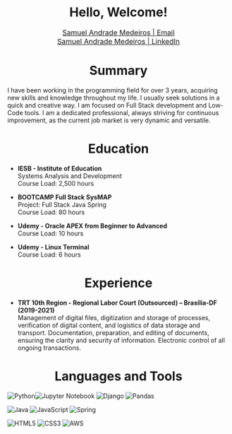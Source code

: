 <p style="text-align: center;"><h1 style="display: flex; justify-content: center;">Hello, Welcome!</h1></p>

<p align="center" style="font-size: 16px;">
    <a href="mailto:samuelandrademedeiros@gmail.com">Samuel Andrade Medeiros | Email</a><br>
    <a href="https://www.linkedin.com/in/samuelandrademedeiros" target="_blank">Samuel Andrade Medeiros | LinkedIn</a>
</p>

<p style="text-align: center;"><h1 style="display: flex; justify-content: center;">Summary</h1></p>

I have been working in the programming field for over 3 years, acquiring new skills and knowledge throughout my life. I usually seek solutions in a quick and creative way. I am focused on Full Stack development and Low-Code tools. I am a dedicated professional, always striving for continuous improvement, as the current job market is very dynamic and versatile.

<p style="text-align: center;"><h1 style="display: flex; justify-content: center;">Education</h1></p>

- **IESB - Institute of Education**  
  Systems Analysis and Development  
  Course Load: 2,500 hours
  
- **BOOTCAMP Full Stack SysMAP**    
  Project: Full Stack Java Spring     
  Course Load: 80 hours

- **Udemy - Oracle APEX from Beginner to Advanced**  
  Course Load: 10 hours

- **Udemy - Linux Terminal**  
  Course Load: 6 hours

<p style="text-align: center;"><h1 style="display: flex; justify-content: center;">Experience</h1></p>

- **TRT 10th Region - Regional Labor Court (Outsourced) – Brasília-DF (2019-2021)**  
  Management of digital files, digitization and storage of processes, verification of digital content, and logistics of data storage and transport. Documentation, preparation, and editing of documents, ensuring the clarity and security of information. Electronic control of all ongoing transactions.

<p style="text-align: center;"><h1 style="display: flex; justify-content: center;">Languages and Tools</h1></p>

![Python](https://img.shields.io/badge/python-3670A0?style=for-the-badge&logo=python&logoColor=ffdd54)![Jupyter Notebook](https://img.shields.io/badge/jupyter-%23FA0F00.svg?style=for-the-badge&logo=jupyter&logoColor=white)
![Django](https://img.shields.io/badge/django-%23092E20.svg?style=for-the-badge&logo=django&logoColor=white)
![Pandas](https://img.shields.io/badge/pandas-%23150458.svg?style=for-the-badge&logo=pandas&logoColor=white)

![Java](https://img.shields.io/badge/java-%23ED8B00.svg?style=for-the-badge&logo=openjdk&logoColor=white)
![JavaScript](https://img.shields.io/badge/javascript-%23323330.svg?style=for-the-badge&logo=javascript&logoColor=%23F7DF1E)
![Spring](https://img.shields.io/badge/spring-%236DB33F.svg?style=for-the-badge&logo=spring&logoColor=white)

![HTML5](https://img.shields.io/badge/html5-%23E34F26.svg?style=for-the-badge&logo=html5&logoColor=white)
![CSS3](https://img.shields.io/badge/css3-%231572B6.svg?style=for-the-badge&logo=css3&logoColor=white)
![AWS](https://img.shields.io/badge/AWS-%23FF9900.svg?style=for-the-badge&logo=amazon-aws&logoColor=white)
